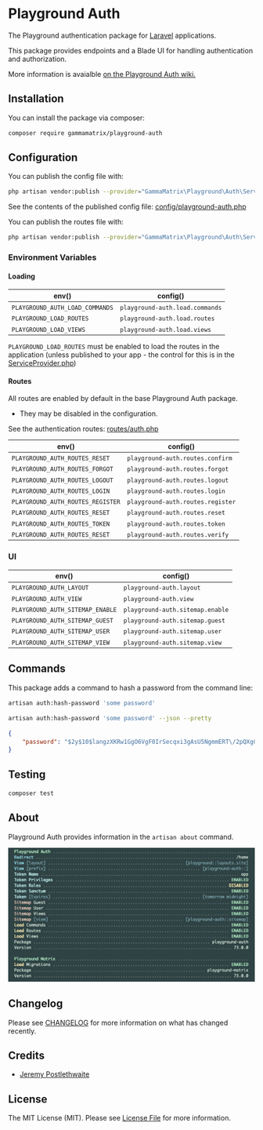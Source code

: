 # Playground Auth

The Playground authentication package for [Laravel](https://laravel.com/docs/10.x) applications.

This package provides endpoints and a Blade UI for handling authentication and authorization.

More information is avaialble [on the Playground Auth wiki.](https://github.com/gammamatrix/playground-auth/wiki)

## Installation

You can install the package via composer:

```bash
composer require gammamatrix/playground-auth
```

## Configuration

You can publish the config file with:
```bash
php artisan vendor:publish --provider="GammaMatrix\Playground\Auth\ServiceProvider" --tag="playground-config"
```

See the contents of the published config file: [config/playground-auth.php](config/playground-auth.php)

You can publish the routes file with:
```bash
php artisan vendor:publish --provider="GammaMatrix\Playground\Auth\ServiceProvider" --tag="playground-routes"
```

### Environment Variables

#### Loading

| env()                           | config()                        |
|---------------------------------|---------------------------------|
| `PLAYGROUND_AUTH_LOAD_COMMANDS` | `playground-auth.load.commands` |
| `PLAYGROUND_LOAD_ROUTES`        | `playground-auth.load.routes`   |
| `PLAYGROUND_LOAD_VIEWS`         | `playground-auth.load.views`    |

`PLAYGROUND_LOAD_ROUTES` must be enabled to load the routes in the application (unless published to your app - the control for this is in the [ServiceProvider.php](src/ServiceProvider.php))

#### Routes

All routes are enabled by default in the base Playground Auth package.
- They may be disabled in the configuration.

See the authentication routes: [routes/auth.php](routes/auth.php)

| env()                             | config()                          |
|-----------------------------------|-----------------------------------|
| `PLAYGROUND_AUTH_ROUTES_RESET`    | `playground-auth.routes.confirm`  |
| `PLAYGROUND_AUTH_ROUTES_FORGOT`   | `playground-auth.routes.forgot`   |
| `PLAYGROUND_AUTH_ROUTES_LOGOUT`   | `playground-auth.routes.logout`   |
| `PLAYGROUND_AUTH_ROUTES_LOGIN`    | `playground-auth.routes.login`    |
| `PLAYGROUND_AUTH_ROUTES_REGISTER` | `playground-auth.routes.register` |
| `PLAYGROUND_AUTH_ROUTES_RESET`    | `playground-auth.routes.reset`    |
| `PLAYGROUND_AUTH_ROUTES_TOKEN`    | `playground-auth.routes.token`    |
| `PLAYGROUND_AUTH_ROUTES_RESET`    | `playground-auth.routes.verify`   |

### UI

| env()                            | config()                         |
|----------------------------------|----------------------------------|
| `PLAYGROUND_AUTH_LAYOUT`         | `playground-auth.layout`         |
| `PLAYGROUND_AUTH_VIEW`           | `playground-auth.view`           |
| `PLAYGROUND_AUTH_SITEMAP_ENABLE` | `playground-auth.sitemap.enable` |
| `PLAYGROUND_AUTH_SITEMAP_GUEST`  | `playground-auth.sitemap.guest`  |
| `PLAYGROUND_AUTH_SITEMAP_USER`   | `playground-auth.sitemap.user`   |
| `PLAYGROUND_AUTH_SITEMAP_VIEW`   | `playground-auth.sitemap.view`   |

## Commands

This package adds a command to hash a password from the command line:

```bash
artisan auth:hash-password 'some password'
```

```bash
artisan auth:hash-password 'some password' --json --pretty
```
```json
{
    "password": "$2y$10$langzXKRw1GgO6VgF0IrSecqxi3gAsU5NgmmERT\/2pQXg06mSbEjS"
}
```

## Testing

```sh
composer test
```

## About

Playground Auth provides information in the `artisan about` command.

<img src="resources/docs/artisan-about-playground-auth.png" alt="screenshot of artisan about command with Playground Auth.">

## Changelog

Please see [CHANGELOG](CHANGELOG.md) for more information on what has changed recently.

## Credits

- [Jeremy Postlethwaite](https://github.com/gammamatrix)

## License

The MIT License (MIT). Please see [License File](LICENSE.md) for more information.
